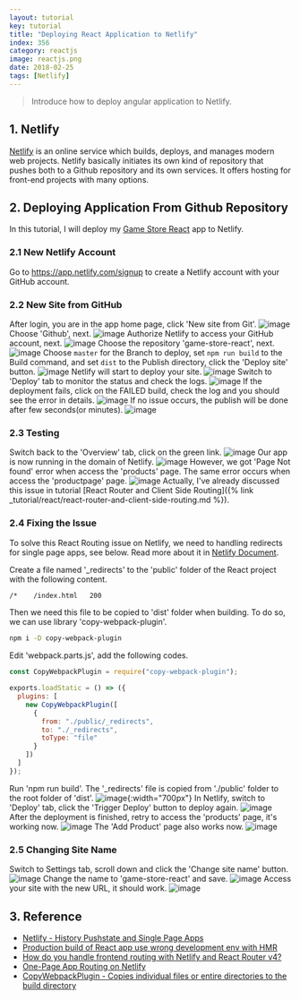 ```yaml
---
layout: tutorial
key: tutorial
title: "Deploying React Application to Netlify"
index: 356
category: reactjs
image: reactjs.png
date: 2018-02-25
tags: [Netlify]
---
```


> Introduce how to deploy angular application to Netlify.

## 1. Netlify
[Netlify](https://www.netlify.com/) is an online service which builds, deploys, and manages modern web projects.  Netlify basically initiates its own kind of repository that pushes both to a Github repository and its own services. It offers hosting for front-end projects with many options.

## 2. Deploying Application From Github Repository
In this tutorial, I will deploy my [Game Store React](https://github.com/jojozhuang/game-store-react) app to Netlify.
### 2.1 New Netlify Account
Go to https://app.netlify.com/signup to create a Netlify account with your GitHub account.
### 2.2 New Site from GitHub
After login, you are in the app home page, click 'New site from Git'.
![image](/public/tutorials/356/app.png)
Choose 'Github', next.
![image](/public/tutorials/356/newsite.png)
Authorize Netlify to access your GitHub account, next.
![image](/public/tutorials/356/authorize.png)
Choose the repository 'game-store-react', next.
![image](/public/tutorials/356/repository.png)
Choose `master` for the Branch to deploy, set `npm run build` to the Build command, and set `dist` to the Publish directory, click the 'Deploy site' button.
![image](/public/tutorials/356/options.png)
Netlify will start to deploy your site.
![image](/public/tutorials/356/inprogress.png)
Switch to 'Deploy' tab to monitor the status and check the logs.
![image](/public/tutorials/356/monitor.png)
If the deployment fails, click on the FAILED build, check the log and you should see the error in details.
![image](/public/tutorials/356/errorlog.png)
If no issue occurs, the publish will be done after few seconds(or minutes).
![image](/public/tutorials/356/published.png)
### 2.3 Testing
Switch back to the 'Overview' tab, click on the green link.
![image](/public/tutorials/356/overview.png)
Our app is now running in the domain of Netlify.
![image](/public/tutorials/356/home.png)
However, we got 'Page Not found' error when access the 'products' page. The same error occurs when access the 'productpage' page.
![image](/public/tutorials/356/pagenotfound.png)
Actually, I've already discussed this issue in tutorial [React Router and Client Side Routing]({% link _tutorial/react/react-router-and-client-side-routing.md %}).
### 2.4 Fixing the Issue
To solve this React Routing issue on Netlify, we need to handling redirects for single page apps, see below. Read more about it in [Netlify Document](https://www.netlify.com/docs/redirects/#history-pushstate-and-single-page-apps).

Create a file named '\_redirects' to the 'public' folder of the React project with the following content.
```sh
/*    /index.html   200
```
Then we need this file to be copied to 'dist' folder when building. To do so, we can use library 'copy-webpack-plugin'.
```sh
npm i -D copy-webpack-plugin
```
Edit 'webpack.parts.js', add the following codes.
```javascript
const CopyWebpackPlugin = require("copy-webpack-plugin");

exports.loadStatic = () => ({
  plugins: [
    new CopyWebpackPlugin([
      {
        from: "./public/_redirects",
        to: "./_redirects",
        toType: "file"
      }
    ])
  ]
});
```
Run 'npm run build'. The '\_redirects' file is copied from './public' folder to the root folder of 'dist'.
![image](/public/tutorials/356/dist.png){:width="700px"}
In Netlify, switch to 'Deploy' tab, click the 'Trigger Deploy' button to deploy again.
![image](/public/tutorials/356/triggerdeploy.png)
After the deployment is finished, retry to access the 'products' page, it's working now.
![image](/public/tutorials/356/worked.png)
The 'Add Product' page also works now.
![image](/public/tutorials/356/add.png)
### 2.5 Changing Site Name
Switch to Settings tab, scroll down and click the 'Change site name' button.
![image](/public/tutorials/356/settings.png)
Change the name to 'game-store-react' and save.
![image](/public/tutorials/356/changename.png)
Access your site with the new URL, it should work.
![image](/public/tutorials/356/newname.png)

## 3. Reference
* [Netlify - History Pushstate and Single Page Apps](https://www.netlify.com/docs/redirects/#history-pushstate-and-single-page-apps)
* [Production build of React app use wrong development env with HMR](https://stackoverflow.com/questions/36153628/why-does-production-build-of-react-app-with-webpack-and-babel-use-wrong-develo)
* [How do you handle frontend routing with Netlify and React Router v4?](https://www.reddit.com/r/Frontend/comments/6h34h0/how_do_you_handle_frontend_routing_with_netlify/)
* [One-Page App Routing on Netlify](https://www.crookm.com/2018/02/one-page-app-routing-on-netlify.html)
* [CopyWebpackPlugin - Copies individual files or entire directories to the build directory](https://webpack.js.org/plugins/copy-webpack-plugin/)
